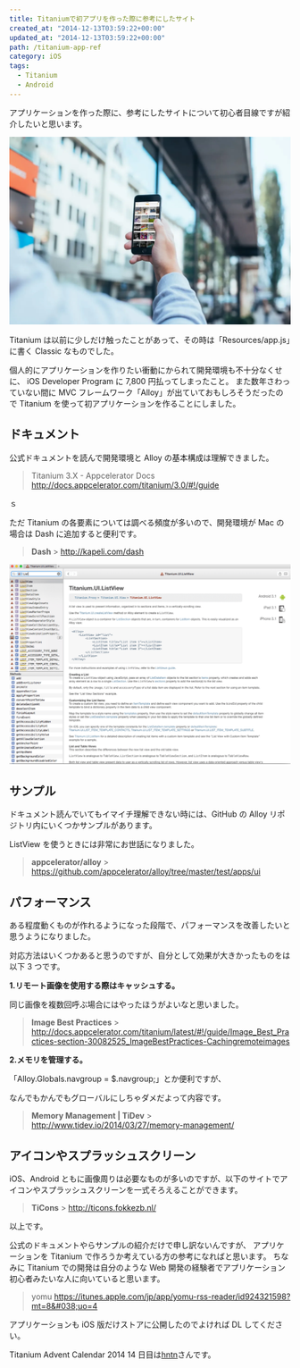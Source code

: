 ```yaml
---
title: Titaniumで初アプリを作った際に参考にしたサイト
created_at: "2014-12-13T03:59:22+00:00"
updated_at: "2014-12-13T03:59:22+00:00"
path: /titanium-app-ref
category: iOS
tags:
  - Titanium
  - Android
---
```


アプリケーションを作った際に、参考にしたサイトについて初心者目線ですが紹介したいと思います。

![](./b0edb59d97976fb1c698b9997460f6e3.webp)

Titanium は以前に少しだけ触ったことがあって、その時は「Resources/app.js」に書く Classic なものでした。

個人的にアプリケーションを作りたい衝動にかられて開発環境も不十分なくせに、
iOS Developer Program に 7,800 円払ってしまったこと。
また数年さわっていない間に MVC フレームワーク「Alloy」が出ていておもしろそうだったので Titanium を使って初アプリケーションを作ることにしました。

## ドキュメント

公式ドキュメントを読んで開発環境と Alloy の基本構成は理解できました。

> Titanium 3.X - Appcelerator Docs
> http://docs.appcelerator.com/titanium/3.0/#!/guide

<!--more-->ｓ

ただ Titanium の各要素については調べる頻度が多いので、開発環境が Mac の場合は Dash に追加すると便利です。

> **Dash** > http://kapeli.com/dash

<img src="./d9cdc0c81a52b1a3f646be6d5ebd04e1.png" />

## サンプル

ドキュメント読んでいてもイマイチ理解できない時には、GitHub の Alloy リポジトリ内にいくつかサンプルがあります。

ListView を使うときには非常にお世話になりました。

> **appcelerator/alloy** > https://github.com/appcelerator/alloy/tree/master/test/apps/ui

## パフォーマンス

ある程度動くものが作れるようになった段階で、パフォーマンスを改善したいと思うようになりました。

対応方法はいくつかあると思うのですが、自分として効果が大きかったものをは以下 3 つです。

**1.リモート画像を使用する際はキャッシュする。**

同じ画像を複数回呼ぶ場合にはやったほうがよいなと思いました。

> **Image Best Practices** > http://docs.appcelerator.com/titanium/latest/#!/guide/Image_Best_Practices-section-30082525_ImageBestPractices-Cachingremoteimages

**2.メモリを管理する。**

「Alloy.Globals.navgroup = \$.navgroup;」とか便利ですが、

なんでもかんでもグローバルにしちゃダメだよって内容です。

> **Memory Management | TiDev** > http://www.tidev.io/2014/03/27/memory-management/

## アイコンやスプラッシュスクリーン

iOS、Android ともに画像周りは必要なものが多いのですが、以下のサイトでアイコンやスプラッシュスクリーンを一式そろえることができます。

> **TiCons** > http://ticons.fokkezb.nl/

以上です。

公式のドキュメントやらサンプルの紹介だけで申し訳ないんですが、
アプリケーションを Titanium で作ろうか考えている方の参考になればと思います。
ちなみに Titanium での開発は自分のような Web 開発の経験者でアプリケーション初心者みたいな人に向いていると思います。

> yomu
> https://itunes.apple.com/jp/app/yomu-rss-reader/id924321598?mt=8&#038;uo=4

アプリケーションも iOS 版だけストアに公開したのでよければ DL してください。

Titanium Advent Calendar 2014 14 日目は<a href="http://qiita.com/hntn" title="http://qiita.com/hntn" target="_blank">hntn</a>さんです。
